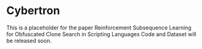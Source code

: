 # Cybertron
This is a placeholder for the paper Reinforcement Subsequence Learning for Obfuscated Clone Search in Scripting Languages
Code and Dataset will be released soon.
